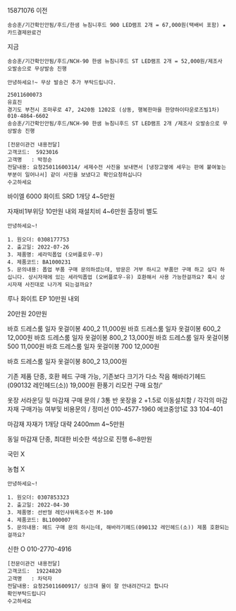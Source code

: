 15871076
이전
```
송승훈/기간확인안됨/후드/한샘 뉴침니후드 900 LED램프 2개 = 67,000원(택배비 포함) ★카드결제완료건
```
지금
```
송승훈/기간확인안됨/후드/NCH-90 한샘 뉴침니후드 ST LED램프 2개 = 52,000원/제조사 오발송으로 무상발송 진행
```


```
안녕하세요!~ 무상 발송건 추가 부탁드립니다.

25011600073
유효진
경기도 부천시 조마루로 47, 2420동 1202호 (상동, 행복한마을 한양하이타운로즈빌1차)
010-4864-6602
송승훈/기간확인안됨/후드/NCH-90 한샘 뉴침니후드 ST LED램프 2개 /제조사 오발송으로 무상발송 진행
```




```
[전문이관건 내용전달]
고객코드:  5923016
고객명   : 박정순
전달내용: 요청25011600314/ 세제수전 사진을 보내면서 [냉장고옆에 세우는 판에 붙여놓는부분이 일어나서] 같이 사진을 보냈다고 확인요청하십니다
수고하세요
```



바이엘 6000 화이트 SRD 1개당 4~5만원

자재비1부위당 10만원 내외
재설치비 4~6만원
출장비 별도


```
안녕하세요~!

1. 원오더: 0308177753
2. 출고일: 2022-07-26
3. 제품명: 세라믹폽업 (오버플로우-무)
4. 제품코드: BA1000231
5. 문의내용: 폽업 부품 구매 문의하셨는데, 방문은 거부 하시고 부품만 구매 하고 싶다 하십니다. 상시자재에 있는 세라믹폽업 (오버플로우-유) 호환해서 사용 가능한걸까요? 혹시 상시자재 사진대로 나가게 되는걸까요?
```

루나 화이트 EP 10만원 내외

20만원
20만원


바흐 드레스룸 일자 옷걸이봉 400_2	11,000원
바흐 드레스룸 일자 옷걸이봉 600_2 12,000원
바흐 드레스룸 일자 옷걸이봉 800_2 13,000원
바흐 드레스룸 일자 옷걸이봉 500 11,000원
바흐 드레스룸 일자 옷걸이봉 700 12,000원



바흐 드레스룸 일자 옷걸이봉 800_2 13,000원


기존 제품 단종, 호환 헤드 구매 가능, 기존보다 크기가 다소 작음
해바라기헤드(090132 레인헤드(소)) 19,000원
환풍기 리모컨 구매 요청/'




옷장 서라운딩 및 마감재 구매 문의 / 3통 반 옷장을 2 +1.5로 이동설치함 / 각각의 마감자재 구매가능 여부및 비용문의 / 정미선 010-4577-1960 에코중앙1로 33 104-401


마감재 자재가 1개당 대략 2400mm 
4~5만원


동일 마감재 단종, 최대한 비슷한 색상으로 진행
6~8만원

국민
X

농협
X


```
안녕하세요~!

1. 원오더: 0307853323
2. 출고일: 2022-04-30
3. 제품명: 선반형 레인샤워욕조수전 M-100
4. 제품코드: BL1000007
5. 문의내용: 헤드 구매 문의 하시는데, 해바라기헤드(090132 레인헤드(소)) 제품 호환되는 걸까요?

```


신한
O 010-2770-4916





```
[전문이관건 내용전달]
고객코드:  19224820
고객명   : 차덕자
전달내용: 요청25011600917/ 싱크대 물이 잘 안내려간다고 합니다
확인부탁드립니다
수고하세요
```